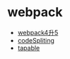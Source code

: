 

# webpack
- [webpack4升5](./upgrade.md)
- [codeSpliting](./code_spliting.md)
- [tapable](./tapable.md)
